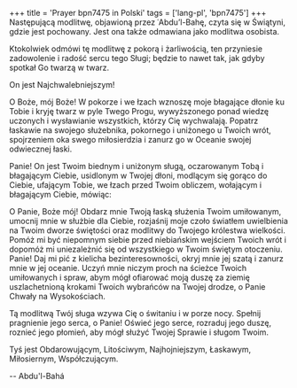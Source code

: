 +++
title = 'Prayer bpn7475 in Polski'
tags = ['lang-pl', 'bpn7475']
+++
Następującą modlitwę, objawioną przez ʿAbdu’l-Bahę, czyta się w Świątyni, gdzie jest pochowany. Jest ona także odmawiana jako modlitwa osobista.
    
Ktokolwiek odmówi tę modlitwę z pokorą i żarliwością, ten przyniesie zadowolenie i radość sercu tego Sługi; będzie to nawet tak, jak gdyby spotkał Go twarzą w twarz.
    
On jest Najchwalebniejszym!
    
O Boże, mój Boże! W pokorze i we łzach wznoszę moje błagające dłonie ku Tobie i kryję twarz w pyle Twego Progu, wywyższonego ponad wiedzę uczonych i wysławianie wszystkich, którzy Cię wychwalają. Popatrz łaskawie na swojego służebnika, pokornego i uniżonego u Twoich wrót, spojrzeniem oka swego miłosierdzia i zanurz go w Oceanie swojej odwiecznej łaski.
    
Panie! On jest Twoim biednym i uniżonym sługą, oczarowanym Tobą i błagającym Ciebie, usidlonym w Twojej dłoni, modlącym się gorąco do Ciebie, ufającym Tobie, we łzach przed Twoim obliczem, wołającym i błagającym Ciebie, mówiąc:
    
O Panie, Boże mój! Obdarz mnie Twoją łaską służenia Twoim umiłowanym, umocnij mnie w służbie dla Ciebie, rozjaśnij moje czoło światłem uwielbienia na Twoim dworze świętości oraz modlitwy do Twojego królestwa wielkości. Pomóż mi być niepomnym siebie przed niebiańskim wejściem Twoich wrót i dopomóż mi uniezależnić się od wszystkiego w Twoim świętym otoczeniu. Panie! Daj mi pić z kielicha bezinteresowności, okryj mnie jej szatą i zanurz mnie w jej oceanie. Uczyń mnie niczym proch na ścieżce Twoich umiłowanych i spraw, abym mógł ofiarować moją duszę za ziemię uszlachetnioną krokami Twoich wybrańców na Twojej drodze, o Panie Chwały na Wysokościach.
    
Tą modlitwą Twój sługa wzywa Cię o świtaniu i w porze nocy. Spełnij pragnienie jego serca, o Panie! Oświeć jego serce, rozraduj jego duszę, roznieć jego płomień, aby mógł służyć Twojej Sprawie i sługom Twoim.
    
Tyś jest Obdarowującym, Litościwym, Najhojniejszym, Łaskawym, Miłosiernym, Współczującym.

-- Abdu'l-Bahá

